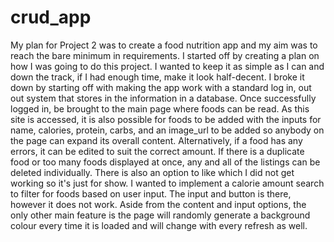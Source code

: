 # crud_app
My plan for Project 2 was to create a food nutrition app and my aim was to reach the bare minimum in requirements.
I started off by creating a plan on how I was going to do this project. I wanted to keep it as simple as I can and down 
the track, if I had enough time, make it look half-decent. I broke it down by starting off with making the app work with a standard
log in, out out system that stores in the information in a database. Once successfully logged in, be brought to the main page where 
foods can be read. As this site is accessed, it is also possible for foods to be added with the inputs for name, calories, protein, carbs, 
and an image_url to be added so anybody on the page can expand its overall content. Alternatively, if a food has any errors, it can be edited
to suit the correct amount. If there is a duplicate food or too many foods displayed at once, any and all of the listings can be deleted individually.
There is also an option to like which I did not get working so it's just for show. I wanted to implement a calorie amount search to filter for foods based 
on user input. The input and button is there, however it does not work. Aside from the content and input options, the only other main feature is the page will
randomly generate a background colour every time it is loaded and will change with every refresh as well.

